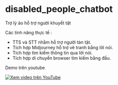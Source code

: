 # disabled_people_chatbot

Trợ lý ảo hỗ trợ người khuyết tật

Các tính năng thực tế : 

- TTS và STT nhằm hỗ trợ người tàn tật.
- Tích hợp Midjourney hỗ trợ vẽ tranh bằng lời nói.
- Tích hợp tìm kiếm thông tin qua lời nói.
- Tích hợp di chuyển browser tìm kiếm bằng đầu.

Demo trên youtube

<a href="https://www.youtube.com/watch?v=SPOWk2eRYrw" target="_blank">
    <img src="https://img.youtube.com/vi/SPOWk2eRYrw/0.jpg" alt="Xem video trên YouTube">
</a>

